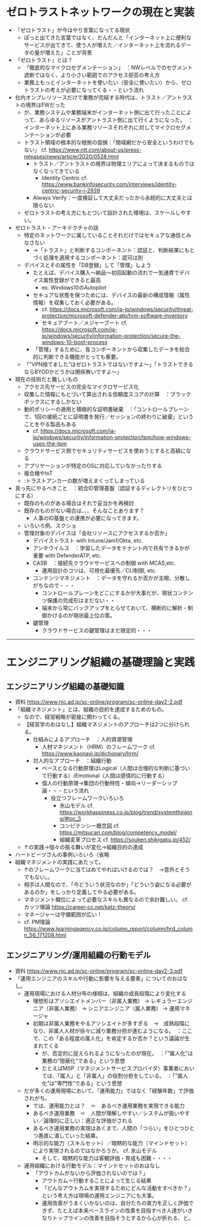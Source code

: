 
# ゼロトラストネットワークの現在と実装

* 「ゼロトラスト」が今はやり言葉になってる現状
    * ぽっと出てきた言葉ではなく、だんだんと「インターネット上に便利なサービスが出てきて、使う人が増えた／インターネット上を流れるデータの量が増えた」ことが背景
* 「ゼロトラスト」とは？
    * 「徹底的なマイクロセグメンテーション」　：NWレベルでのセグメント遮断ではなく、より小さい範囲でのアクセス拒否の考え方
    * 業務上もっとインターネットを使いたい（安全に使いたい）から、ゼロトラストの考えが必要になってくる・・という流れ
* 社内オンプレリソースだけで業務が完結する時代は、トラスト／アントラストの境界はFWだった
    * が、業務システムや業務端末がインターネット側に出て行ったことによって、あらゆるリソースがアントラスト側に出て行くようになった。　：インターネット上にある業務リソースそれぞれに対してマイクロセグメンテーションが必要
    * トラスト領域の根本的な根拠の毀損：「閉域網だから安全というわけでもない」 cf. <https://www.ntt.com/about-us/press-releases/news/article/2020/0528.html>
        * トラスト／アントラストの境界は物理エリアによって決まるものではなくなってきている
            * Identity Centric cf. <https://www.bankinfosecurity.com/interviews/identity-centric-security-i-2939>
        * Always Verify：一度検証して大丈夫だったから永続的に大丈夫とは限らない
    * ゼロトラストの考え方にもとづいて設計された環境は、スケールしやすい。
* ゼロトラスト・アーキテクチャの話
    * 特定のネットワークに属していることそれだけではセキュアな通信とみなさない
        * →「トラスト」と判断するコンポーネント：認証と、判断結果にもとづく処理を適用するコンポーネント：認可は別
    * デバイスとその属性を「DB登録」して「管理」しよう
        * たとえば、デバイス購入～納品～初回起動の流れで一気通貫でデバイス属性登録ができると最高
            * ex. Windows10のAutopilot
        * セキュアな状態を保つためには、デバイスの最新の構成情報（属性情報）を収集しておく必要がある。
            * cf. <https://docs.microsoft.com/ja-jp/windows/security/threat-protection/microsoft-defender-atp/tvm-software-inventory>
            * セキュアブート／メジャーブート cf. <https://docs.microsoft.com/ja-jp/windows/security/information-protection/secure-the-windows-10-boot-process>
        * 「管理」するために、各コンポーネントから収集したデータを総合的に判断できる機能がとっても重要。
    * 「”VPN捨てました”はゼロトラストではないですよ～」「トラストできるならBYODかどうかは関係無いですよ～」
* 現在の技術だと難しいもの
    * アクセス先サービスの完全なマイクロサービス化
    * 収集した情報にもとづいて算出される信頼度スコアの計算　：ブラックボックスにするしかない
    * 動的ポリシーの適用と積極的な証明書破棄　：「コントロールプレーンで、1回の接続ごとに証明書を発行／セッションの終わりに破棄」ということをやる製品もある
        * cf. <https://docs.microsoft.com/ja-jp/windows/security/information-protection/tpm/how-windows-uses-the-tpm>
    * クラウドサービス側でセキュリティサービスを使おうとすると高額になる
    * アプリケーションが特定のOSに対応していなかったりする
    * 複合機やIoT
    * :トラストアンカーの数が増えまくってしまっている
* 真っ先にやるべきこと　：統合ID管理基盤（認証するディレクトリをひとつにする）
    * 既存のものがある場合はそれで妥当かを再検討
    * 既存のものがない場合は、、、そんなことあります？
        * 人事のID基盤との連携が必要になってきます。
    * いろいろ例、スクショ
    * 管理対象のデバイスは「会社リソースにアクセスするか否か」
        * デバイストラスト with Intune/Jamf/Okta, etc.
        * アンチウイルス　：学習したデータをテナント内で共有できるかが重要 with DefenderATP, etc.
        * CASB　：接続先クラウドサービスへの制御 with MCAS,etc.
            * 運用設計のコツは、可視化最優先／CLI制御, etc.
        * コンテンツマネジメント　：データを守れるか否かが主眼、分散しがちなので・・・
            * コントロールプレーンをどこにするかが大事だが、現状コンテンツ保護の完成形はまだない・・
            * 端末から常にバックアップをとらせておいて、横断的に解析・制御かけるのが現状最上位の策。
        * 鍵管理
            * クラウドサービスの鍵管理はまだ限定的・・・

---

# エンジニアリング組織の基礎理論と実践

## エンジニアリング組織の基礎知識

* 資料 <https://www.nic.ad.jp/sc-online/program/sc-online-day2-2.pdf>
* 「組織マネジメント」とは、組織の目的を達成するためのもの。
    * なので、経営戦略が密接に関わってくる。
    * 【経営学のおはなし】組織マネジメントのアプローチは2つに分けられる。
        * 仕組みによるアプローチ　：人的資源管理
            * 人材マネジメント（HRM）のフレームワーク cf. <https://www.kaonavi.jp/dictionary/hrm/>
        * 対人的なアプローチ　：組織行動
            * ベースとなる行動原理はLogical（人間は合理的な判断に基づいて行動する）/Emotional（人間は感情的に行動する）
            * 個人の行動原理→集団の行動特性・傾向→リーダーシップ論・・・という流れ
                * 役立つフレームワークいろいろ
                    * 氷山モデル cf. <https://workhappiness.co.jp/blog/trend/systemthinking/#toc_5>
                    * コンピテンシー概念図 cf. <https://mitsucari.com/blog/competency_model/>
                    * 組織変革プロセス cf. <https://souken.shikigaku.jp/452/>
    * ↑の実践→個々の振る舞いが変化→組織目的の達成
* ハートビーツさんの事例いろいろ（省略
* 組織マネジメントの実践にあたって。
    * ↑のフレームワークに当てはめてやればいけるのでは？　→意外とそうでもない。。
    * 相手は人間なので、「今どういう状況なのか」「どういう姿になる必要があるのか」をしっかり定義してやる必要がある。
    * マネジメント職位によって必要なスキルも異なるので余計難しい。 cf. カッツ理論 <https://career-cc.net/katz-theory/>
    * マネージャーは守備範囲が広い！
    * cf. PM理論 <https://www.learningagency.co.jp/column_report/column/hrd_column_56_171208.html>

## エンジニアリング/運用組織の行動モデル

* 資料 <https://www.nic.ad.jp/sc-online/program/sc-online-day2-3.pdf>
* 「運用エンジニアのスキルや行動に影響を与える要素」についてのおはなし。
    * 運用現場における人材分布の様相は、組織の成長段階により変化する
        * 理想形はアソシエイトメンバー（非属人業務） -> レギュラーエンジニア（非属人業務） -> シニアエンジニア（属人業務） -> 運用マネージャ
        * 初期は非属人業務をやるアソシエイトが多すぎる　→　成熟段階になり、非属人人材が徐々に減り業務分担が進むようになる。　：ここで、この「ある程度の属人化」を肯定するか否か？という議論が生まれてくる
            * が、否定的に捉えられるようになったのが現在。　：「”属人化”は業務の”隠蔽化”である」という思想
            * たとえばMSP（マネジメントサービスプロバイダ）事業者においては、「属人」と「非属人」の役割分担をしている。　：「”属人化”は”専門性”である」という思想
    * だが多くの運用現場において、「運用能力」ではなく「経験年数」で評価されがち。
        * では、運用能力とは？　＝　あるべき運用業務を実現できる能力
        * あるべき運用業務　＝　人間が理解しやすい／システムが扱いやすい／論理的に正しい：適正な評価がされる
        * あるべき運用業務の実現はあくまで、人間の「つらい」をひとつひとつ愚直に潰していった結果。
        * 明示的な能力（スキルセット）／暗黙的な能力（マインドセット）により実現されるのではなかろうか。 cf. 氷山モデル
            * そして、暗黙的な能力は客観評価・育成も困難・・・・
    * 運用組織における行動モデル：マインドセットのおはなし
        * 「アウトカムがないから評価されないのでは？」
            * アウトカム＝行動することによって生じる結果
            * 「どんなアウトカムを実現するためにどんな活動をすべきか？」という考え方は現場の運用エンジニアにも大事。
            * 運用改善がうまくいかないのは、自分たちの実力を正しく評価できず、たとえば本来ベースラインの改善を目指すべき人達がいきなりトップラインの改善を目指そうとするから心が折れる、と。